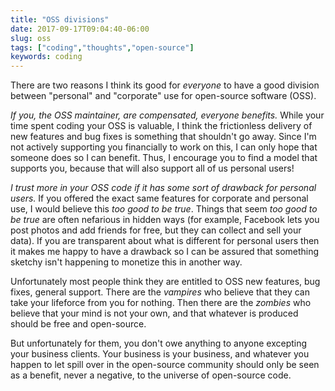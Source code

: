 ```yaml
---
title: "OSS divisions"
date: 2017-09-17T09:04:40-06:00
slug: oss
tags: ["coding","thoughts","open-source"]
keywords: coding
---
```


There are two reasons I think its good for *everyone* to have a good division between "personal" and "corporate" use for open-source software (OSS).

*If you, the OSS maintainer, are compensated, everyone benefits.* While your time spent coding your OSS is valuable, I think the frictionless delivery of new features and bug fixes is something that shouldn't go away. Since I'm not actively supporting you financially to work on this, I can only hope that someone does so I can benefit. Thus, I encourage you to find a model that supports you, because that will also support all of us personal users! 


*I trust more in your OSS code if it has some sort of drawback for personal users.* If you offered the exact same features for corporate and personal use, I would believe this *too good to be true*. Things that seem *too good to be true* are often nefarious in hidden ways (for example, Facebook lets you post photos and add friends for free, but they can collect and sell your data). If you are transparent about what is different for personal users then it makes me happy to have a drawback so I can be assured that something sketchy isn't happening to monetize this in another way. 

Unfortunately most people think they are entitled to OSS new features, bug fixes, general support. There are the *vampires* who believe that they can take your lifeforce from you for nothing. Then there are the *zombies* who believe that your mind is not your own, and that whatever is produced should be free and open-source.

But unfortunately for them, you don't owe anything to anyone excepting your business clients. Your business is your business, and whatever you happen to let spill over in the open-source community should only be seen as a benefit, never a negative, to the universe of open-source code. 
